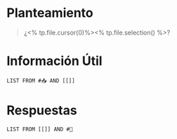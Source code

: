 # Planteamiento

> ¿<% tp.file.cursor(0)%><% tp.file.selection() %>?

# Información Útil

```dataview
LIST FROM #📥 AND [[]]
```

# Respuestas

```dataview
LIST FROM [[]] AND #📓 
```